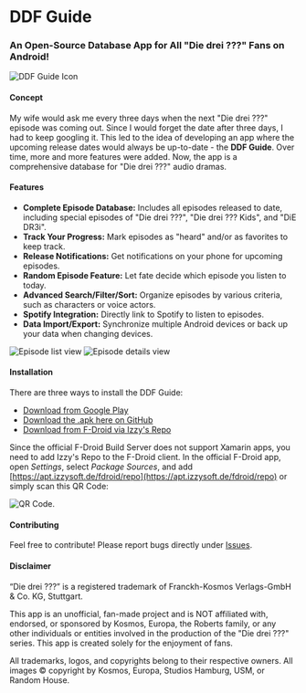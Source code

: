 # DDF Guide

### An Open-Source Database App for All "Die drei ???" Fans on Android!
![DDF Guide Icon](https://github.com/selmaohneh/DdfGuide/blob/master/DdfGuide.Android/Resources/drawable/ic_launcher.png)

#### Concept
My wife would ask me every three days when the next "Die drei ???" episode was coming out. Since I would forget the date after three days, I had to keep googling it. This led to the idea of developing an app where the upcoming release dates would always be up-to-date - the **DDF Guide**. Over time, more and more features were added. Now, the app is a comprehensive database for "Die drei ???" audio dramas.

#### Features
* **Complete Episode Database:** Includes all episodes released to date, including special episodes of "Die drei ???", "Die drei ??? Kids", and "DiE DR3i".
* **Track Your Progress:** Mark episodes as "heard" and/or as favorites to keep track.
* **Release Notifications:** Get notifications on your phone for upcoming episodes.
* **Random Episode Feature:** Let fate decide which episode you listen to today.
* **Advanced Search/Filter/Sort:** Organize episodes by various criteria, such as characters or voice actors.
* **Spotify Integration:** Directly link to Spotify to listen to episodes.
* **Data Import/Export:** Synchronize multiple Android devices or back up your data when changing devices.

![Episode list view](https://github.com/selmaohneh/DdfGuide/blob/master/PlayStoreImages/ddf1.JPG) ![Episode details view](https://github.com/selmaohneh/DdfGuide/blob/master/PlayStoreImages/ddf5.JPG)

#### Installation

There are three ways to install the DDF Guide:

* [Download from Google Play](https://play.google.com/store/apps/details?id=celloapps.ddfguide)
* [Download the .apk here on GitHub](https://github.com/selmaohneh/DdfGuide/releases)
* [Download from F-Droid via Izzy's Repo](https://apt.izzysoft.de/fdroid/index/apk/celloapps.ddfguide)

Since the official F-Droid Build Server does not support Xamarin apps, you need to add Izzy's Repo to the F-Droid client. In the official F-Droid app, open _Settings_, select _Package Sources_, and add [https://apt.izzysoft.de/fdroid/repo](https://apt.izzysoft.de/fdroid/repo) or simply scan this QR Code:

![QR Code](https://apt.izzysoft.de/shared/images/fdroid_repo_qr.png).

#### Contributing
Feel free to contribute! Please report bugs directly under [Issues](https://github.com/selmaohneh/DdfGuide/issues).

#### Disclaimer
“Die drei ???” is a registered trademark of Franckh-Kosmos Verlags-GmbH & Co. KG, Stuttgart.

This app is an unofficial, fan-made project and is NOT affiliated with, endorsed, or sponsored by Kosmos, Europa, the Roberts family, or any other individuals or entities involved in the production of the "Die drei ???" series. This app is created solely for the enjoyment of fans.

All trademarks, logos, and copyrights belong to their respective owners. All images © copyright by Kosmos, Europa, Studios Hamburg, USM, or Random House.